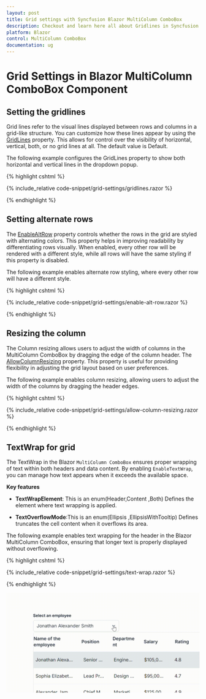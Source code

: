 ```yaml
---
layout: post
title: Grid settings with Syncfusion Blazor MultiColumn ComboBox
description: Checkout and learn here all about Gridlines in Syncfusion Blazor MultiColumn ComboBox component and much more details.
platform: Blazor
control: MultiColumn ComboBox
documentation: ug
---
```


# Grid Settings in Blazor MultiColumn ComboBox Component

## Setting the gridlines

Grid lines refer to the visual lines displayed between rows and columns in a grid-like structure. You can customize how these lines appear by using the [GridLines](https://help.syncfusion.com/cr/blazor/Syncfusion.Blazor.MultiColumnComboBox.SfMultiColumnComboBox-2.html#Syncfusion_Blazor_MultiColumnComboBox_SfMultiColumnComboBox_2_GridLines) property. This allows for control over the visibility of horizontal, vertical, both, or no grid lines at all. The default value is Default.

The following example configures the GridLines property to show both horizontal and vertical lines in the dropdown popup.

{% highlight cshtml %}

{% include_relative code-snippet/grid-settings/gridlines.razor %}

{% endhighlight %}

## Setting alternate rows

The [EnableAltRow](https://help.syncfusion.com/cr/blazor/Syncfusion.Blazor.MultiColumnComboBox.SfMultiColumnComboBox-2.html#Syncfusion_Blazor_MultiColumnComboBox_SfMultiColumnComboBox_2_EnableAltRow) property controls whether the rows in the grid are styled with alternating colors. This property helps in improving readability by differentiating rows visually. When enabled, every other row will be rendered with a different style, while all rows will have the same styling if this property is disabled.

The following example enables alternate row styling, where every other row will have a different style.

{% highlight cshtml %}

{% include_relative code-snippet/grid-settings/enable-alt-row.razor %}

{% endhighlight %}

## Resizing the column

The Column resizing allows users to adjust the width of columns in the MultiColumn ComboBox by dragging the edge of the column header. The [AllowColumnResizing](https://help.syncfusion.com/cr/blazor/Syncfusion.Blazor.MultiColumnComboBox.SfMultiColumnComboBox-2.html#Syncfusion_Blazor_MultiColumnComboBox_SfMultiColumnComboBox_2_AllowColumnResizing) property. This property is useful for providing flexibility in adjusting the grid layout based on user preferences.

The following example enables column resizing, allowing users to adjust the width of the columns by dragging the header edges.

{% highlight cshtml %}

{% include_relative code-snippet/grid-settings/allow-column-resizing.razor %}

{% endhighlight %}

## TextWrap for grid

The TextWrap in the Blazor `MultiColumn ComboBox` ensures proper wrapping of text within both headers and data content. By enabling `EnableTextWrap`, you can manage how text appears when it exceeds the available space.

**Key features**
* **TextWrapElement**: This is an enum(Header,Content ,Both) Defines the element where text wrapping is applied.

* **TextOverflowMode**:This is an enum(Ellipsis ,EllipsisWithTooltip) Defines truncates the cell content when it overflows its area.

The following example enables text wrapping for the header in the Blazor MultiColumn ComboBox, ensuring that longer text is properly displayed without overflowing.

{% highlight cshtml %}

{% include_relative code-snippet/grid-settings/text-wrap.razor %}

{% endhighlight %}

![Blazor MultiColumn ComboBox with Text Wrap](./images/blazor_multicolumn_combobox_text_wrap.gif)
